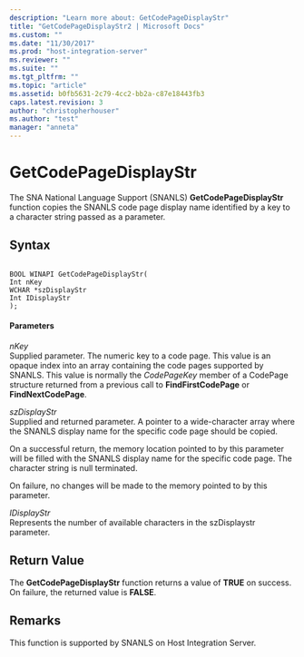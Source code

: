 ```yaml
---
description: "Learn more about: GetCodePageDisplayStr"
title: "GetCodePageDisplayStr2 | Microsoft Docs"
ms.custom: ""
ms.date: "11/30/2017"
ms.prod: "host-integration-server"
ms.reviewer: ""
ms.suite: ""
ms.tgt_pltfrm: ""
ms.topic: "article"
ms.assetid: b0fb5631-2c79-4cc2-bb2a-c87e18443fb3
caps.latest.revision: 3
author: "christopherhouser"
ms.author: "test"
manager: "anneta"
---
```

# GetCodePageDisplayStr
The SNA National Language Support (SNANLS) **GetCodePageDisplayStr** function copies the SNANLS code page display name identified by a key to a character string passed as a parameter.  
  
## Syntax  
  
```  
  
BOOL WINAPI GetCodePageDisplayStr(   
Int nKey  
WCHAR *szDisplayStr  
Int IDisplayStr  
);  
```  
  
#### Parameters  
 *nKey*  
 Supplied parameter. The numeric key to a code page. This value is an opaque index into an array containing the code pages supported by SNANLS. This value is normally the *CodePageKey* member of a CodePage structure returned from a previous call to **FindFirstCodePage** or **FindNextCodePage**.  
  
 *szDisplayStr*  
 Supplied and returned parameter. A pointer to a wide-character array where the SNANLS display name for the specific code page should be copied.  
  
 On a successful return, the memory location pointed to by this parameter will be filled with the SNANLS display name for the specific code page. The character string is null terminated.  
  
 On failure, no changes will be made to the memory pointed to by this parameter.  
  
 *IDisplayStr*  
 Represents the number of available characters in the szDisplaystr parameter.  
  
## Return Value  
 The **GetCodePageDisplayStr** function returns a value of **TRUE** on success. On failure, the returned value is **FALSE**.  
  
## Remarks  
 This function is supported by SNANLS on Host Integration Server.
